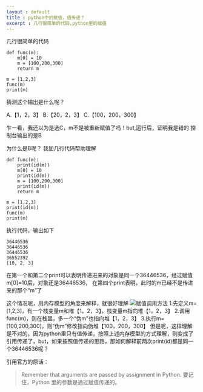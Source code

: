 ```yaml
---
layout : default
title : python中的赋值，值传递？
excerpt : 几行很简单的代码,python里的赋值
---
```

几行很简单的代码
	
	def func(m):
	    m[0] = 10
	    m = [100,200,300]
	    return m
	
	m = [1,2,3]
	func(m)
	print(m)

猜测这个输出是什么呢？

A.【1，2，3】
B.【20，2，3】
C.【100，200，300】

乍一看，我还以为是选C，m不是被重新赋值了吗！but,运行后，证明我是错的
控制台输出的是B

为什么是B呢？
我加几行代码帮助理解

	def func(m):
	    print(id(m))
	    m[0] = 10
	    print(id(m))
	    m = [100,200,300]
	    print(id(m))
	    return m
		
	m = [1,2,3]
    print(id(m))
	func(m)
	print(m)
执行代码，输出如下

    36446536
	36446536
	36446536
	36552392
	[10, 2, 3]

在第一个和第二个print可以表明传递进来的对象是同一个36446536，经过赋值m[0]=10后，对象还是36446536，
在第四个print表明，此时的m已经不是传进来的那个“m”了

这个情况呢，用内存模型的角度来解释，就很好理解
![赋值调用方法]({{site.url}}/assets/2018-06-14-python_assignment/memery.jpg)
1.先定义m=[1,2,3]，有一个栈变量m和堆【1，2，3】，栈变量m指向堆【1，2，3】
2.调用func(m)，则在栈里，多一个“伪m”也指向堆【1，2，3】
3.执行m=[100,200,300]，则“伪m”修改指向伪堆【100，200，300】
但是呢，这样理解是不对的，因为python里只有值传递，按照上述内存模型的方式理解，则变成了引用传递了，but，如果按照值传递的思路，那如何解释前两次print(id)都是同一个36446536呢？


引用官方的原话：
>Remember that arguments are passed by assignment in Python.
>要记住，Python 里的参数是通过赋值传递的。